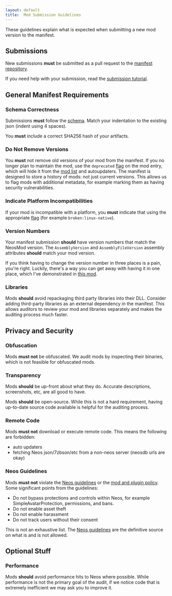 ```yaml
---
layout: default
title:  Mod Submission Guidelines
---
```


These guidelines explain what is expected when submitting a new mod version to the manifest.

## Submissions

New submissions **must** be submitted as a pull request to the [manifest repository].

If you need help with your submission, read the [submission tutorial].

## General Manifest Requirements

### Schema Correctness

Submissions **must** follow the [schema]. Match your indentation to the existing json (indent using 4 spaces).

You **must** include a correct SHA256 hash of your artifacts.

### Do Not Remove Versions

You **must** not remove old versions of your mod from the manifest. If you no longer plan to maintain the mod, use the `deprecated` [flag] on the mod entry, which will hide it from the [mod list] and autoupdaters. The manifest is designed to store a history of mods: not just current versions. This allows us to flag mods with additional metadata, for example marking them as having security vulnerabilities.

### Indicate Platform Incompatibilities

If your mod is incompatible with a platform, you **must** indicate that using the appropriate [flag] (for example `broken:linux-native`).

### Version Numbers

Your manifest submission **should** have version numbers that match the NeosMod version. The `AssemblyVersion` and `AssemblyFileVersion` assembly attributes **should** match your mod version.

If you think having to change the version number in three places is a pain, you're right. Luckily, there's a way you can get away with having it in one place, which I've demonstrated in [this mod](https://github.com/zkxs/NeosDesktopToolShortcutRemapper).

### Libraries

Mods **should** avoid repackaging third party libraries into their DLL. Consider adding third-party libraries as an external dependency in the manifest. This allows auditors to review your mod and libraries separately and makes the auditing process much faster.

## Privacy and Security

### Obfuscation

Mods **must not** be obfuscated. We audit mods by inspecting their binaries, which is not feasible for obfuscated mods.

### Transparency

Mods **should** be up-front about what they do. Accurate descriptions, screenshots, etc, are all good to have.

Mods **should** be open-source. While this is not a hard requirement, having up-to-date source code available is helpful for the auditing process.

### Remote Code

Mods **must not** download or execute remote code. This means the following are forbidden:

- auto updaters
- fetching Neos json/7zbson/etc from a non-neos server (neosdb urls are okay)

### Neos Guidelines

Mods **must not** violate the [Neos guidelines] or the [mod and plugin policy]. Some significant points from the guidelines:

- Do not bypass protections and controls within Neos, for example SimpleAvatarProtection, permissions, and bans.
- Do not enable asset theft
- Do not enable harassment
- Do not track users without their consent

This is not an exhaustive list. The [Neos guidelines] are the definitive source on what is and is not allowed.

## Optional Stuff

### Performance

Mods **should** avoid performance hits to Neos where possible. While performance is not the primary goal of the audit, if we notice code that is extremely inefficient we may ask you to improve it.

<!-- Links -->
[flag]: manifest-flags
[manifest repository]: https://github.com/neos-modding-group/neos-mod-manifest
[mod and plugin policy]: https://wiki.neos.com/Mod_%26_Plugin_Policy
[mod list]: https://www.neosmodloader.com/mods 
[Neos guidelines]: https://docs.google.com/document/d/1G_-PaxSp8rGYeHUIXK-19b2VqOLlpOZ18e7DrOwNjG4/edit
[schema]: schema
[submission tutorial]: submission-tutorial
